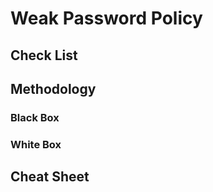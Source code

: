 # Weak Password Policy

## Check List

## Methodology

### Black Box

### White Box

## Cheat Sheet
